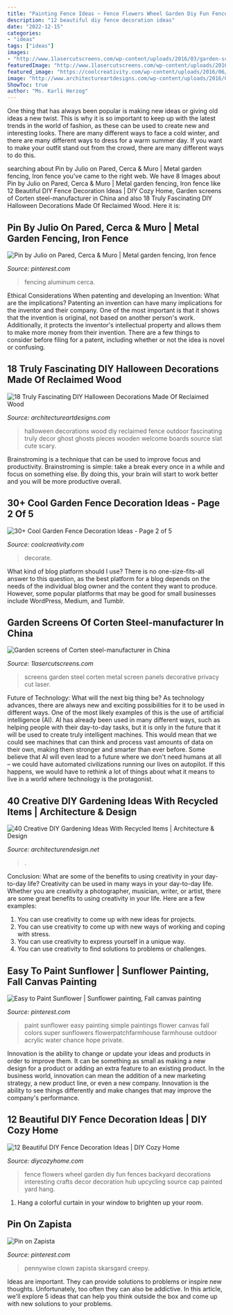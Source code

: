 ```yaml
---
title: "Painting Fence Ideas ~ Fence Flowers Wheel Garden Diy Fun Fences Backyard Decorations Interesting Crafts Decor Decoration Hub Upcycling Source Cap Painted Yard Hang"
description: "12 beautiful diy fence decoration ideas"
date: "2022-12-15"
categories:
- "ideas"
tags: ["ideas"]
images:
- "http://www.1lasercutscreens.com/wp-content/uploads/2016/03/garden-screens.jpg"
featuredImage: "http://www.1lasercutscreens.com/wp-content/uploads/2016/03/garden-screens.jpg"
featured_image: "https://coolcreativity.com/wp-content/uploads/2016/06/30-Cool-DIY-Ideas-To-Decorate-Your-Garden-Fence-main.jpg"
image: "http://www.architectureartdesigns.com/wp-content/uploads/2016/09/9-8.jpg"
ShowToc: true
author: "Ms. Karli Herzog"
---
```



One thing that has always been popular is making new ideas or giving old ideas a new twist. This is why it is so important to keep up with the latest trends in the world of fashion, as these can be used to create new and interesting looks. There are many different ways to face a cold winter, and there are many different ways to dress for a warm summer day. If you want to make your outfit stand out from the crowd, there are many different ways to do this.

	

		
searching about Pin by Julio on Pared, Cerca &amp; Muro | Metal garden fencing, Iron fence you've came to the right web. We have 8 Images about Pin by Julio on Pared, Cerca &amp; Muro | Metal garden fencing, Iron fence like 12 Beautiful DIY Fence Decoration Ideas | DIY Cozy Home, Garden screens of Corten steel-manufacturer in China and also 18 Truly Fascinating DIY Halloween Decorations Made Of Reclaimed Wood. Here it is:
		
    
## Pin By Julio On Pared, Cerca &amp; Muro | Metal Garden Fencing, Iron Fence

<img loading=lazy src="https://i.pinimg.com/736x/c7/a5/18/c7a518a4126f8e46bb6adef937d9a7b3.jpg" onerror="this.onerror=null;this.src='https://tse3.mm.bing.net/th?id=OIP.lhwvS2Q8im2exbOuzOmGNQHaFp&amp;pid=15.1';" alt="Pin by Julio on Pared, Cerca &amp; Muro | Metal garden fencing, Iron fence">

_Source: pinterest.com_

>fencing aluminum cerca. 

	

Ethical Considerations When patenting and developing an Invention: What are the implications?
Patenting an invention can have many implications for the inventor and their company. One of the most important is that it shows that the invention is original, not based on another person's work. Additionally, it protects the inventor's intellectual property and allows them to make more money from their invention. There are a few things to consider before filing for a patent, including whether or not the idea is novel or confusing.

    
## 18 Truly Fascinating DIY Halloween Decorations Made Of Reclaimed Wood

<img loading=lazy src="http://www.architectureartdesigns.com/wp-content/uploads/2016/09/9-8.jpg" onerror="this.onerror=null;this.src='https://tse4.mm.bing.net/th?id=OIP.MkHW-hO0ZQ2iNMTEMF1dVwHaNI&amp;pid=15.1';" alt="18 Truly Fascinating DIY Halloween Decorations Made Of Reclaimed Wood">

_Source: architectureartdesigns.com_

>halloween decorations wood diy reclaimed fence outdoor fascinating truly decor ghost ghosts pieces wooden welcome boards source slat cute scary. 

	

Brainstroming is a technique that can be used to improve focus and productivity. Brainstroming is simple: take a break every once in a while and focus on something else. By doing this, your brain will start to work better and you will be more productive overall.

    
## 30+ Cool Garden Fence Decoration Ideas - Page 2 Of 5

<img loading=lazy src="https://coolcreativity.com/wp-content/uploads/2016/06/30-Cool-DIY-Ideas-To-Decorate-Your-Garden-Fence-main.jpg" onerror="this.onerror=null;this.src='https://tse4.mm.bing.net/th?id=OIP.SSSR8lOByF_YLiiHUwq1QwHaFX&amp;pid=15.1';" alt="30+ Cool Garden Fence Decoration Ideas - Page 2 of 5">

_Source: coolcreativity.com_

>decorate. 

	

What kind of blog platform should I use?
There is no one-size-fits-all answer to this question, as the best platform for a blog depends on the needs of the individual blog owner and the content they want to produce. However, some popular platforms that may be good for small businesses include WordPress, Medium, and Tumblr.

    
## Garden Screens Of Corten Steel-manufacturer In China

<img loading=lazy src="http://www.1lasercutscreens.com/wp-content/uploads/2016/03/garden-screens.jpg" onerror="this.onerror=null;this.src='https://tse2.mm.bing.net/th?id=OIP.0hnYpxEvI9dLXDVXiFoR9wHaFj&amp;pid=15.1';" alt="Garden screens of Corten steel-manufacturer in China">

_Source: 1lasercutscreens.com_

>screens garden steel corten metal screen panels decorative privacy cut laser. 

	

Future of Technology: What will the next big thing be?
As technology advances, there are always new and exciting possibilities for it to be used in different ways. One of the most likely examples of this is the use of artificial intelligence (AI). AI has already been used in many different ways, such as helping people with their day-to-day tasks, but it is only in the future that it will be used to create truly intelligent machines. This would mean that we could see machines that can think and process vast amounts of data on their own, making them stronger and smarter than ever before. Some believe that AI will even lead to a future where we don't need humans at all – we could have automated civilizations running our lives on autopilot. If this happens, we would have to rethink a lot of things about what it means to live in a world where technology is the protagonist.

    
## 40 Creative DIY Gardening Ideas With Recycled Items | Architecture &amp; Design

<img loading=lazy src="https://cdn.architecturendesign.net/wp-content/uploads/2015/07/AD-Creative-DIY-Gardening-Ideas-With-Recycled-Items-40.jpg" onerror="this.onerror=null;this.src='https://tse4.mm.bing.net/th?id=OIP.rrEcVf7w1eV_pPLUNLWLuQHaFj&amp;pid=15.1';" alt="40 Creative DIY Gardening Ideas With Recycled Items | Architecture &amp; Design">

_Source: architecturendesign.net_

>. 

	

Conclusion: What are some of the benefits to using creativity in your day-to-day life?
Creativity can be used in many ways in your day-to-day life. Whether you are creativity a photographer, musician, writer, or artist, there are some great benefits to using creativity in your life. Here are a few examples:
1. You can use creativity to come up with new ideas for projects.
2. You can use creativity to come up with new ways of working and coping with stress.
3. You can use creativity to express yourself in a unique way.
4. You can use creativity to find solutions to problems or challenges.

    
## Easy To Paint Sunflower | Sunflower Painting, Fall Canvas Painting

<img loading=lazy src="https://i.pinimg.com/originals/b0/07/b2/b007b2f5c238324fda5068a2eb6444c6.jpg" onerror="this.onerror=null;this.src='https://tse4.mm.bing.net/th?id=OIP.VPXpP6Op54WaL537W7mC2wHaO0&amp;pid=15.1';" alt="Easy to Paint Sunflower | Sunflower painting, Fall canvas painting">

_Source: pinterest.com_

>paint sunflower easy painting simple paintings flower canvas fall colors super sunflowers flowerpatchfarmhouse farmhouse outdoor acrylic water chance hope private. 

	

Innovation is the ability to change or update your ideas and products in order to improve them. It can be something as small as making a new design for a product or adding an extra feature to an existing product. In the business world, innovation can mean the addition of a new marketing strategy, a new product line, or even a new company. Innovation is the ability to see things differently and make changes that may improve the company's performance.

    
## 12 Beautiful DIY Fence Decoration Ideas | DIY Cozy Home

<img loading=lazy src="http://diycozyhome.com/wp-content/uploads/2016/06/wheel-flowers.jpg" onerror="this.onerror=null;this.src='https://tse2.mm.bing.net/th?id=OIP.HaZ6g6-5nJ6DOTIN4axxuQHaJ3&amp;pid=15.1';" alt="12 Beautiful DIY Fence Decoration Ideas | DIY Cozy Home">

_Source: diycozyhome.com_

>fence flowers wheel garden diy fun fences backyard decorations interesting crafts decor decoration hub upcycling source cap painted yard hang. 

	

1. Hang a colorful curtain in your window to brighten up your room.

    
## Pin On Zapista

<img loading=lazy src="https://i.pinimg.com/736x/8d/76/c7/8d76c7e2b8008aefff6360b43995529e.jpg" onerror="this.onerror=null;this.src='https://tse1.mm.bing.net/th?id=OIP.ci_6a9Up-fKS7sw_nkHgWgHaKf&amp;pid=15.1';" alt="Pin on Zapista">

_Source: pinterest.com_

>pennywise clown zapista skarsgard creepy. 

	

Ideas are important. They can provide solutions to problems or inspire new thoughts. Unfortunately, too often they can also be addictive. In this article, we'll explore 5 ideas that can help you think outside the box and come up with new solutions to your problems.

